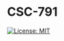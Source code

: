 # CSC-791

[![License: MIT](https://img.shields.io/badge/License-MIT-yellow.svg)](https://opensource.org/licenses/MIT)